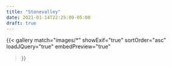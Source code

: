 ```yaml
---
title: "Stonevalley"
date: 2021-01-14T22:25:09-05:00
draft: true
---
```


{{< gallery
    match="images/*"
    showExif="true"
    sortOrder="asc"
    loadJQuery="true"
    embedPreview="true"
>}}
